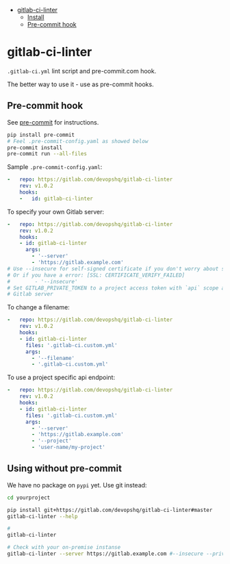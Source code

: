 <!-- Empty lines are removed in gitlab ide, but TOC-generator requires them -->

<!-- toc -->

- [gitlab-ci-linter](#gitlab-ci-linter)
  * [Install](#install)
  * [Pre-commit hook](#pre-commit-hook)

<!-- tocstop -->

# gitlab-ci-linter

`.gitlab-ci.yml` lint script and pre-commit.com hook.

The better way to use it - use as pre-commit hooks.

## Pre-commit hook
See [pre-commit](https://pre-commit.com) for instructions.
```bash
pip install pre-commit
# Feel .pre-commit-config.yaml as showed below
pre-commit install
pre-commit run --all-files
```

Sample `.pre-commit-config.yaml`:
```yaml
-   repo: https://gitlab.com/devopshq/gitlab-ci-linter
    rev: v1.0.2
    hooks:
    -   id: gitlab-ci-linter
```

To specify your own Gitlab server:
```yaml
-   repo: https://gitlab.com/devopshq/gitlab-ci-linter
    rev: v1.0.2
    hooks:
    - id: gitlab-ci-linter
      args:
        - '--server'
        - 'https://gitlab.example.com'
# Use --insecure for self-signed certificate if you don't worry about security :)
# Or if you have a error: [SSL: CERTIFICATE_VERIFY_FAILED]
#        - '--insecure'
# Set GITLAB_PRIVATE_TOKEN to a project access token with `api` scope as environment variable to authenticate on your own
# Gitlab server
```
To change a filename:
```yaml
-   repo: https://gitlab.com/devopshq/gitlab-ci-linter
    rev: v1.0.2
    hooks:
    - id: gitlab-ci-linter
      files: '.gitlab-ci.custom.yml'
      args:
        - '--filename'
        - '.gitlab-ci.custom.yml'
```


To use a project specific api endpoint:
```yaml
-   repo: https://gitlab.com/devopshq/gitlab-ci-linter
    rev: v1.0.2
    hooks:
    - id: gitlab-ci-linter
      files: '.gitlab-ci.custom.yml'
      args:
        - '--server'
        - 'https://gitlab.example.com'
        - '--project'
        - 'user-name/my-project'
```

## Using without pre-commit
We have no package on `pypi` yet. Use git instead:

```bash
cd yourproject

pip install git+https://gitlab.com/devopshq/gitlab-ci-linter#master
gitlab-ci-linter --help

#
gitlab-ci-linter

# Check with your on-premise instanse
gitlab-ci-linter --server https://gitlab.example.com #--insecure --private-token <GITLAB_PRIVATE_TOKEN>
```
